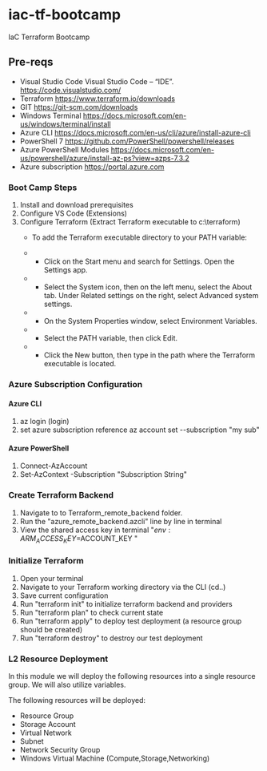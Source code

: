 # iac-tf-bootcamp
IaC Terraform Bootcamp

## Pre-reqs
- Visual Studio Code Visual Studio Code – “IDE”. https://code.visualstudio.com/
- Terraform https://www.terraform.io/downloads
- GIT https://git-scm.com/downloads
- Windows Terminal https://docs.microsoft.com/en-us/windows/terminal/install
- Azure CLI https://docs.microsoft.com/en-us/cli/azure/install-azure-cli
- PowerShell 7 https://github.com/PowerShell/powershell/releases
- Azure PowerShell Modules https://docs.microsoft.com/en-us/powershell/azure/install-az-ps?view=azps-7.3.2 
- Azure subscription https://portal.azure.com

### Boot Camp Steps

1. Install and download prerequisites
2. Configure VS Code (Extensions)
3. Configure Terraform (Extract Terraform executable to c:\terraform)
   - To add the Terraform executable directory to your PATH variable:

    - - Click on the Start menu and search for Settings. Open the Settings app.
    - - Select the System icon, then on the left menu, select the About tab. Under Related settings on the right, select Advanced system settings.
    - - On the System Properties window, select Environment Variables.
    - - Select the PATH variable, then click Edit.
    - - Click the New button, then type in the path where the Terraform executable is located.

### Azure Subscription Configuration
#### Azure CLI
1. az login (login)
2. set azure subscription reference az account set --subscription "my sub"

#### Azure PowerShell
1. Connect-AzAccount
2. Set-AzContext -Subscription "Subscription String"

### Create Terraform Backend
1. Navigate to to Terraform_remote_backend folder.
2. Run the "azure_remote_backend.azcli"  line by line in terminal
3. View the shared access key in terminal "$env:ARM_ACCESS_KEY=$ACCOUNT_KEY "

### Initialize Terraform
1. Open your terminal
2. Navigate to your Terraform working directory via the CLI (cd..)
3. Save current configuration 
4. Run "terraform init" to initialize terraform backend and providers
5. Run "terraform plan" to check current state
6. Run "terraform apply" to deploy test deployment (a resource group should be created)
7. Run "terraform destroy" to destroy our test deployment

### L2 Resource Deployment
In this module we will deploy the following resources into a single resource group. We will also utilize variables.

The following resources will be deployed:
- Resource Group
- Storage Account
- Virtual Network
- Subnet
- Network Security Group
- Windows Virtual Machine (Compute,Storage,Networking)